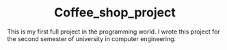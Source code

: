 # <center>Coffee_shop_project

This is my first full project in the programming world.
I wrote this project for the second semester of university in computer engineering.

